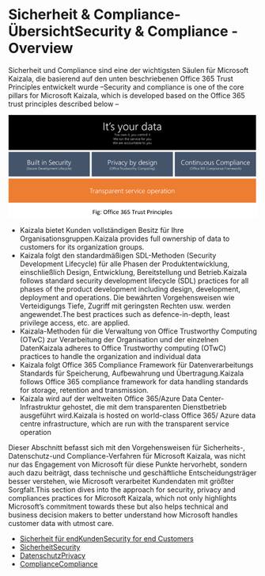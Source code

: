 # <a name="security--compliance---overview"></a><span data-ttu-id="0b7d5-101">Sicherheit & Compliance-Übersicht</span><span class="sxs-lookup"><span data-stu-id="0b7d5-101">Security & Compliance - Overview</span></span>

<span data-ttu-id="0b7d5-102">Sicherheit und Compliance sind eine der wichtigsten Säulen für Microsoft Kaizala, die basierend auf den unten beschriebenen Office 365 Trust Principles entwickelt wurde –</span><span class="sxs-lookup"><span data-stu-id="0b7d5-102">Security and compliance is one of the core pillars for Microsoft Kaizala, which is developed based on the Office 365 trust principles described below –</span></span>

![](Images/SecurityOverview.png)

  * <span data-ttu-id="0b7d5-103">Kaizala bietet Kunden vollständigen Besitz für Ihre Organisationsgruppen.</span><span class="sxs-lookup"><span data-stu-id="0b7d5-103">Kaizala provides full ownership of data to customers for its organization groups.</span></span> 
  * <span data-ttu-id="0b7d5-104">Kaizala folgt den standardmäßigen SDL-Methoden (Security Development Lifecycle) für alle Phasen der Produktentwicklung, einschließlich Design, Entwicklung, Bereitstellung und Betrieb.</span><span class="sxs-lookup"><span data-stu-id="0b7d5-104">Kaizala follows standard security development lifecycle (SDL) practices for all phases of the product development including design, development, deployment and operations.</span></span> <span data-ttu-id="0b7d5-105">Die bewährten Vorgehensweisen wie Verteidigungs Tiefe, Zugriff mit geringsten Rechten usw. werden angewendet.</span><span class="sxs-lookup"><span data-stu-id="0b7d5-105">The best practices such as defence-in-depth, least privilege access, etc. are applied.</span></span>
  * <span data-ttu-id="0b7d5-106">Kaizala-Methoden für die Verwaltung von Office Trustworthy Computing (OTwC) zur Verarbeitung der Organisation und der einzelnen Daten</span><span class="sxs-lookup"><span data-stu-id="0b7d5-106">Kaizala adheres to Office Trustworthy computing (OTwC) practices to handle the organization and individual data</span></span> 
  * <span data-ttu-id="0b7d5-107">Kaizala folgt Office 365 Compliance Framework für Datenverarbeitungs Standards für Speicherung, Aufbewahrung und Übertragung.</span><span class="sxs-lookup"><span data-stu-id="0b7d5-107">Kaizala follows Office 365 compliance framework for data handling standards for storage, retention and transmission.</span></span>
  * <span data-ttu-id="0b7d5-108">Kaizala wird auf der weltweiten Office 365/Azure Data Center-Infrastruktur gehostet, die mit dem transparenten Dienstbetrieb ausgeführt wird.</span><span class="sxs-lookup"><span data-stu-id="0b7d5-108">Kaizala is hosted on world-class Office 365/ Azure data centre infrastructure, which are run with the transparent service operation</span></span>
  
<span data-ttu-id="0b7d5-109">Dieser Abschnitt befasst sich mit den Vorgehensweisen für Sicherheits-, Datenschutz-und Compliance-Verfahren für Microsoft Kaizala, was nicht nur das Engagement von Microsoft für diese Punkte hervorhebt, sondern auch dazu beiträgt, dass technische und geschäftliche Entscheidungsträger besser verstehen, wie Microsoft verarbeitet Kundendaten mit größter Sorgfalt.</span><span class="sxs-lookup"><span data-stu-id="0b7d5-109">This section dives into the approach for security, privacy and compliances practices for Microsoft Kaizala, which not only highlights Microsoft’s commitment towards these but also helps technical and business decision makers to better understand how Microsoft handles customer data with utmost care.</span></span>

* [<span data-ttu-id="0b7d5-110">Sicherheit für endKunden</span><span class="sxs-lookup"><span data-stu-id="0b7d5-110">Security for end Customers</span></span>](SecurityFeaturesforendcustomers.md)
* [<span data-ttu-id="0b7d5-111">Sicherheit</span><span class="sxs-lookup"><span data-stu-id="0b7d5-111">Security</span></span>](Security.md)
* [<span data-ttu-id="0b7d5-112">Datenschutz</span><span class="sxs-lookup"><span data-stu-id="0b7d5-112">Privacy</span></span>](Privacy.md)
* [<span data-ttu-id="0b7d5-113">Compliance</span><span class="sxs-lookup"><span data-stu-id="0b7d5-113">Compliance</span></span>](Compliance.md)

